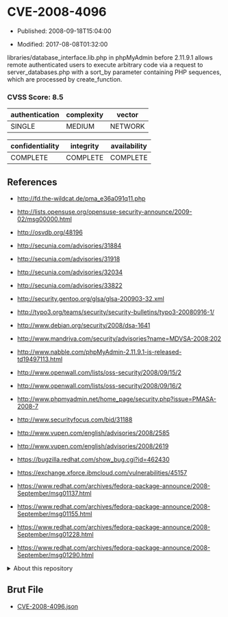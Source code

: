 # CVE-2008-4096

- Published: 2008-09-18T15:04:00

- Modified: 2017-08-08T01:32:00

libraries/database_interface.lib.php in phpMyAdmin before 2.11.9.1 allows remote authenticated users to execute arbitrary code via a request to server_databases.php with a sort_by parameter containing PHP sequences, which are processed by create_function.

### CVSS Score: **8.5**

| authentication | complexity | vector |
| --- | --- | --- |
| SINGLE | MEDIUM | NETWORK |

| confidentiality | integrity | availability |
| --- | --- | --- |
| COMPLETE | COMPLETE | COMPLETE |

## References

* http://fd.the-wildcat.de/pma_e36a091q11.php

* http://lists.opensuse.org/opensuse-security-announce/2009-02/msg00000.html

* http://osvdb.org/48196

* http://secunia.com/advisories/31884

* http://secunia.com/advisories/31918

* http://secunia.com/advisories/32034

* http://secunia.com/advisories/33822

* http://security.gentoo.org/glsa/glsa-200903-32.xml

* http://typo3.org/teams/security/security-bulletins/typo3-20080916-1/

* http://www.debian.org/security/2008/dsa-1641

* http://www.mandriva.com/security/advisories?name=MDVSA-2008:202

* http://www.nabble.com/phpMyAdmin-2.11.9.1-is-released-td19497113.html

* http://www.openwall.com/lists/oss-security/2008/09/15/2

* http://www.openwall.com/lists/oss-security/2008/09/16/2

* http://www.phpmyadmin.net/home_page/security.php?issue=PMASA-2008-7

* http://www.securityfocus.com/bid/31188

* http://www.vupen.com/english/advisories/2008/2585

* http://www.vupen.com/english/advisories/2008/2619

* https://bugzilla.redhat.com/show_bug.cgi?id=462430

* https://exchange.xforce.ibmcloud.com/vulnerabilities/45157

* https://www.redhat.com/archives/fedora-package-announce/2008-September/msg01137.html

* https://www.redhat.com/archives/fedora-package-announce/2008-September/msg01155.html

* https://www.redhat.com/archives/fedora-package-announce/2008-September/msg01228.html

* https://www.redhat.com/archives/fedora-package-announce/2008-September/msg01290.html

<details>
<summary>About this repository</summary> 

  This repository is part of the project [Live Hack CVE](https://github.com/Live-Hack-CVE). Main website can be found [www.live-hack.org](https://www.live-hack.org) 
  
  Made by [Sn0wAlice](https://github.com/Sn0wAlice) for the people that care about security and need to have a feed of the latest CVEs. Hope you enjoy it, don't forget to star the repo and follow me on [Twitter](https://twitter.com/Sn0wAlice) and [Github](https://github.com/Sn0wAlice). And that is my [personnal website](https://www.alice-snow.me/)

  - [Home Page](https://github.com/Live-Hack-CVE)
  - [Framework](https://github.com/Live-Hack-CVE/cve-framework)
  - [CVE database](https://github.com/Live-Hack-CVE/full_database)
  - [Changelog](https://github.com/Live-Hack-CVE/Changelog)
</details>

## Brut File

* [CVE-2008-4096.json](https://raw.githubusercontent.com/Live-Hack-CVE/full_database/main/cves/2008/CVE-2008-4096.json)

